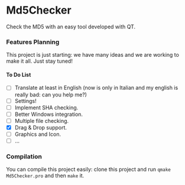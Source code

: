 # Md5Checker
Check the MD5 with an easy tool developed with QT.

### Features Planning
This project is just starting: we have many ideas and we are working to make it all. Just stay tuned!

#### To Do List
- [ ] Translate at least in English (now is only in Italian and my english is really bad: can you help me?)
- [ ] Settings!
- [ ] Implement SHA checking.
- [ ] Better Windows integration.
- [ ] Multiple file checking.
- [x] Drag & Drop support.
- [ ] Graphics and Icon.
- [ ] ...

### Compilation
You can compile this project easily: clone this project and run `qmake Md5Checker.pro` and then `make` it.
